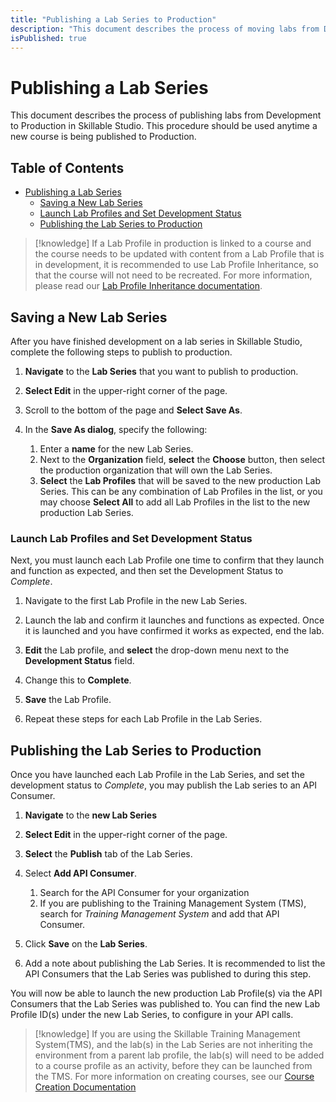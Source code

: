 ```yaml
---
title: "Publishing a Lab Series to Production"
description: "This document describes the process of moving labs from Development to Production in Skillable Studio."
isPublished: true
---
```


# Publishing a Lab Series 

This document describes the process of publishing labs from Development to Production in Skillable Studio. This procedure should be used anytime a new course is being published to Production.  

## Table of Contents
- [Publishing a Lab Series](#publishing-a-lab-series)
  * [Saving a New Lab Series](#saving-a-new-lab-series)
  * [Launch Lab Profiles and Set Development Status](#launch-lab-profiles-and-set-development-status)
  * [Publishing the Lab Series to Production](#publishing-the-lab-series-to-production)


>[!knowledge] If a Lab Profile in production is linked to a course and the course needs to be updated with content from a Lab Profile that is in development, it is recommended to use Lab Profile Inheritance, so that the course will not need to be recreated. For more information, please read our [Lab Profile Inheritance documentation](lab-profile-inheritance.md). 

## Saving a New Lab Series

After you have finished development on a lab series in Skillable Studio, complete the following steps to publish to production. 

1. **Navigate** to the **Lab Series** that you want to publish to production. 

1. **Select Edit** in the upper-right corner of the page. 

1. Scroll to the bottom of the page and **Select Save As**. 

1. In the **Save As dialog**, specify the following: 

    1. Enter a **name** for the new Lab Series.
    1. Next to the **Organization** field, **select** the **Choose** button, then select the production organization that will own the Lab Series. 
    1. **Select** the **Lab Profiles** that will be saved to the new production Lab Series. This can be any combination of Lab Profiles in the list, or you may choose **Select All** to add all Lab Profiles in the list to the new production Lab Series. 

### Launch Lab Profiles and Set Development Status

Next, you must launch each Lab Profile one time to confirm that they launch and function as expected, and then set the Development Status to _Complete_. 

1. Navigate to the first Lab Profile in the new Lab Series. 

1. Launch the lab and confirm it launches and functions as expected. Once it is launched and you have confirmed it works as expected, end the lab. 

1. **Edit** the Lab profile, and **select** the drop-down menu next to the **Development Status** field. 

1. Change this to **Complete**. 

1. **Save** the Lab Profile. 

1. Repeat these steps for each Lab Profile in the Lab Series. 

## Publishing the Lab Series to Production

Once you have launched each Lab Profile in the Lab Series, and set the development status to _Complete_, you may publish the Lab series to an API Consumer. 

1. **Navigate** to the **new Lab Series**

1. **Select Edit** in the upper-right corner of the page. 

1. **Select** the **Publish** tab of the Lab Series. 

1. Select **Add API Consumer**. 

    1. Search for the API Consumer for your organization
    1. If you are publishing to the Training Management System (TMS), search for _Training Management System_ and add that API Consumer. 

1. Click **Save** on the **Lab Series**.

1. Add a note about publishing the Lab Series. It is recommended to list the API Consumers that the Lab Series was published to during this step. 

You will now be able to launch the new production Lab Profile(s) via the API Consumers that the Lab Series was published to. You can find the new Lab Profile ID(s) under the new Lab Series, to configure in your API calls. 

>[!knowledge] If you are using the Skillable Training Management System(TMS), and the lab(s) in the Lab Series are not inheriting the environment from a parent lab profile, the lab(s) will need to be added to a course profile as an activity, before they can be launched from the TMS. For more information on creating courses, see our [Course Creation Documentation](../tms/tms-administrators/courses-and-activities/overall/create-course.md)

